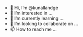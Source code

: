 - 👋 Hi, I’m @kunallandge
- 👀 I’m interested in ...
- 🌱 I’m currently learning ...
- 💞️ I’m looking to collaborate on ...
- 📫 How to reach me ...

<!---
kunallandge/kunallandge is a ✨ special ✨ repository because its `README.md` (this file) appears on your GitHub profile.
You can click the Preview link to take a look at your changes.
--->
